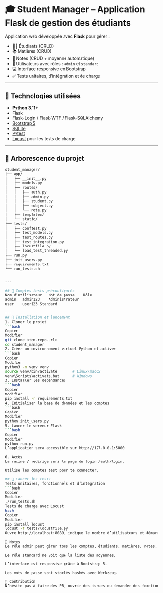 # 🎓 Student Manager – Application Flask de gestion des étudiants

Application web développée avec **Flask** pour gérer :
- 👨‍🎓 Étudiants (CRUD)
- 📚 Matières (CRUD)
- 📝 Notes (CRUD + moyenne automatique)
- 🔐 Utilisateurs avec rôles : `admin` et `standard`
- 💻 Interface responsive en Bootstrap
- ✅ Tests unitaires, d’intégration et de charge

---

## 🚀 Technologies utilisées

- **Python 3.11+**
- [Flask](https://flask.palletsprojects.com/)
- Flask-Login / Flask-WTF / Flask-SQLAlchemy
- [Bootstrap 5](https://getbootstrap.com/)
- [SQLite](https://www.sqlite.org/index.html)
- [Pytest](https://docs.pytest.org/)
- [Locust](https://locust.io/) pour les tests de charge

---

## 📁 Arborescence du projet

```bash
student_manager/
├── app/
│   ├── __init__.py
│   ├── models.py
│   ├── routes/
│   │   ├── auth.py
│   │   ├── admin.py
│   │   ├── student.py
│   │   ├── subject.py
│   │   └── note.py
│   ├── templates/
│   └── static/
├── tests/
│   ├── conftest.py
│   ├── test_models.py
│   ├── test_routes.py
│   ├── test_integration.py
│   ├── locustfile.py
│   └── load_test_threaded.py
├── run.py
├── init_users.py
├── requirements.txt
└── run_tests.sh


---

## 👥 Comptes tests préconfigurés
Nom d’utilisateur	Mot de passe	Rôle
admin	admin123	Administrateur
user	user123	Standard

---
## 🚀 Installation et lancement
1. Cloner le projet
```bash
Copier
Modifier
git clone <ton-repo-url>
cd student_manager
2. Créer un environnement virtuel Python et activer
```bash
Copier
Modifier
python3 -m venv venv
source venv/bin/activate       # Linux/macOS
venv\Scripts\activate.bat      # Windows
3. Installer les dépendances
```bash
Copier
Modifier
pip install -r requirements.txt
4. Initialiser la base de données et les comptes
```bash
Copier
Modifier
python init_users.py
5. Lancer le serveur Flask
```bash
Copier
Modifier
python run.py
L’application sera accessible sur http://127.0.0.1:5000

6. Accès
La racine / redirige vers la page de login /auth/login.

Utilise les comptes test pour te connecter.

## 🧪 Lancer les tests
Tests unitaires, fonctionnels et d’intégration
```bash
Copier
Modifier
./run_tests.sh
Tests de charge avec Locust
bash
Copier
Modifier
pip install locust
locust -f tests/locustfile.py
Ouvre http://localhost:8089, indique le nombre d’utilisateurs et démarre.

📝 Notes
Le rôle admin peut gérer tous les comptes, étudiants, matières, notes.

Le rôle standard ne voit que la liste des moyennes.

L’interface est responsive grâce à Bootstrap 5.

Les mots de passe sont stockés hashés avec Werkzeug.

🤝 Contribution
N’hésite pas à faire des PR, ouvrir des issues ou demander des fonctionnalités !
